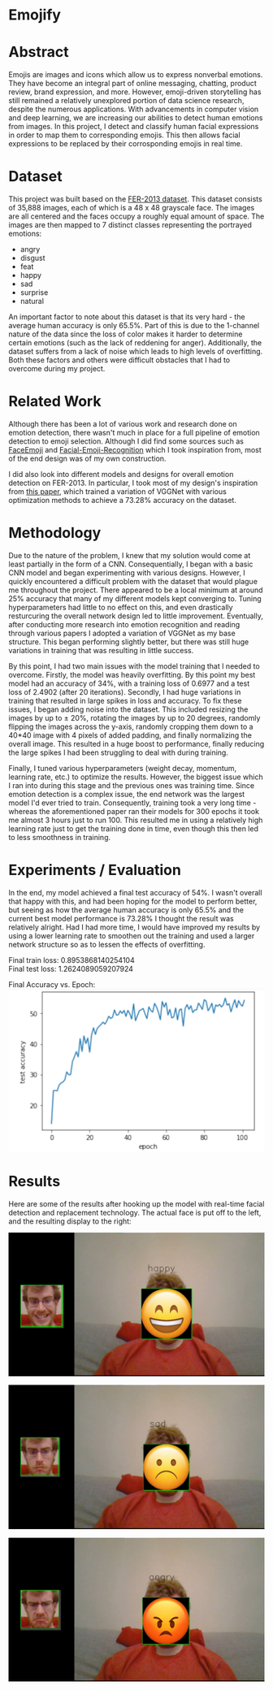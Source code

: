 # Emojify

# Abstract
Emojis are images and icons which allow us to express nonverbal emotions. They have become an integral part of online messaging, chatting, product review, brand expression, and more. However, emoji-driven storytelling has still remained a relatively unexplored portion of data science research, despite the numerous applications. With advancements in computer vision and deep learning, we are increasing our abilities to detect human emotions from images. In this project, I detect and classify human facial expressions in order to map them to corresponding emojis. This then allows facial expressions to be replaced by their corrosponding emojis in real time. 

# Dataset
This project was built based on the [FER-2013 dataset](https://www.kaggle.com/msambare/fer2013?). This dataset consists of 35,888 images, each of which is a 48 x 48 grayscale face. The images are all centered and the faces occupy a roughly equal amount of space. The images are then mapped to 7 distinct classes representing the portrayed emotions:

- angry
- disgust
- feat
- happy
- sad
- surprise
- natural

An important factor to note about this dataset is that its very hard - the average human accuracy is only 65.5%. Part of this is due to the 1-channel nature of the data since the loss of color makes it harder to determine certain emotions (such as the lack of reddening for anger). Additionally, the dataset suffers from a lack of noise which leads to high levels of overfitting. Both these factors and others were difficult obstacles that I had to overcome during my project.

# Related Work
Although there has been a lot of various work and research done on emotion detection, there wasn't much in place for a full pipeline of emotion detection to emoji selection. Although I did find some sources such as [FaceEmoji](https://github.com/angelvillar96/FaceEmoji
) and [Facial-Emoji-Recognition](https://yagnikbavishi004.medium.com/emojify-using-face-recognition-with-machine-learning-b6b6f8f339c4
) which I took inspiration from, most of the end design was of my own construction.

I did also look into different models and designs for overall emotion detection on FER-2013. In particular, I took most of my design's inspiration from [this paper](https://arxiv.org/ftp/arxiv/papers/2105/2105.03588.pdf
), which trained a variation of VGGNet with various optimization methods to achieve a 73.28% accuracy on the dataset.


# Methodology
Due to the nature of the problem, I knew that my solution would come at least partially in the form of a CNN. Consequentially, I began with a basic CNN model and began experimenting with various designs. However, I quickly encountered a difficult problem with the dataset that would plague me throughout the project. There appeared to be a local minimum at around 25% accuracy that many of my different models kept converging to. Tuning hyperparameters had little to no effect on this, and even drastically resturcuring the overall network design led to little improvement. Eventually, after conducting more research into emotion recognition and reading through various papers I adopted a variation of VGGNet as my base structure. This began performing slightly better, but there was still huge variations in training that was resulting in little success.

By this point, I had two main issues with the model training that I needed to overcome. Firstly, the model was heavily overfitting. By this point my best model had an accuracy of 34%, with a training loss of 0.6977 and a test loss of 2.4902 (after 20 iterations). Secondly, I had huge variations in training that resulted in large spikes in loss and accuracy. To fix these issues, I began adding noise into the dataset. This included resizing the images by up to ± 20%, rotating the images by up to 20 degrees, randomly flipping the images across the y-axis, randomly cropping them down to a 40*40 image with 4 pixels of added padding, and finally normalizing the overall image. This resulted in a huge boost to performance, finally reducing the large spikes I had been struggling to deal with during training. 

Finally, I tuned various hyperparameters (weight decay, momentum, learning rate, etc.) to optimize the results. However, the biggest issue which I ran into during this stage and the previous ones was training time. Since emotion detection is a complex issue, the end network was the largest model I'd ever tried to train. Consequently, training took a very long time - whereas the aforementioned paper ran their models for 300 epochs it took me almost 3 hours just to run 100. This resulted me in using a relatively high learning rate just to get the training done in time, even though this then led to less smoothness in training.

# Experiments / Evaluation
In the end, my model achieved a final test accuracy of 54%. I wasn't overall that happy with this, and had been hoping for the model to perform better, but seeing as how the average human accuracy is only 65.5% and the current best model performance is 73.28% I thought the result was relatively alright. Had I had more time, I would have improved my results by using a lower learning rate to smoothen out the training and used a larger network structure so as to lessen the effects of overfitting.

Final train loss: 0.8953868140254104 \
Final test loss:  1.2624089059207924

Final Accuracy vs. Epoch:
![Accuracy](plots/final-accuracy.png)

# Results

Here are some of the results after hooking up the model with real-time facial detection and replacement technology. The actual face is put off to the left, and the resulting display to the right:

![Happy](plots/happy-img.png)

![Sad](plots/sad-img.png)

![Angry](plots/angry-img.png)

